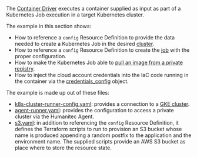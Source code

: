 The [Container Driver](https://developer.humanitec.com/integration-and-extensions/drivers/generic-drivers/container/) executes a container supplied as input as part of a Kubernetes Job execution in a target Kubernetes cluster.

The example in this section shows:

* How to reference a `config` Resource Definition to provide the data needed to create a Kubernetes Job in the desired [cluster](https://developer.humanitec.com/integration-and-extensions/drivers/generic-drivers/container#cluster-object).
* How to reference a `config` Resource Definition to create the [job](https://developer.humanitec.com/integration-and-extensions/drivers/generic-drivers/container#job-object) with the proper configuration.
* How to make the Kubernetes Job able to [pull an image from a private registry](https://kubernetes.io/docs/tasks/configure-pod-container/pull-image-private-registry).
* How to inject the cloud account credentials into the IaC code running in the container via the [credentials_config](https://developer.humanitec.com/integration-and-extensions/drivers/generic-drivers/container#credentials_config-object) object.

The example is made up out of these files:
* [k8s-cluster-runner-config.yaml](k8s-cluster-runner-config.yaml): provides a connection to a [GKE cluster](https://developer.humanitec.com/integration-and-extensions/drivers/k8-drivers/gke-cluster/).
* [agent-runner.yaml](agent-runner.yaml): provides the configuration to access a private cluster via the Humanitec Agent.
* [s3.yaml](s3.yaml): in addition to referencing the `config` Resource Definition, it defines the Terraform scripts to run to provision an S3 bucket whose name is produced appending a random postfix to the application and the environment name. The supplied scripts provide an AWS S3 bucket as place where to store the resource state.
